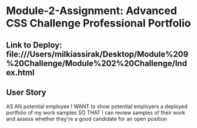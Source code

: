 # Module-2-Assignment: Advanced CSS Challenge Professional Portfolio

## Link to Deploy: file:///Users/milkiassirak/Desktop/Module%209%20Challenge/Module%202%20Challenge/Index.html

## User Story
AS AN potential employee
I WANT to show potential employers a deployed portfolio of my work samples
SO THAT I can review samples of their work and assess whether they're a good candidate for an open position
